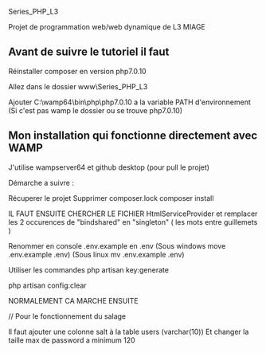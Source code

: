 Series_PHP_L3

Projet de programmation web/web dynamique de L3 MIAGE

## Avant de suivre le tutoriel il faut

  Réinstaller composer en version php7.0.10

  Allez dans le dossier www\Series_PHP_L3
  
  Ajouter C:\wamp64\bin\php\php7.0.10 a la variable PATH d'environnement (Si c'est pas wamp le dossier ou se trouve php7.0.10)













## Mon installation qui fonctionne directement avec WAMP 

J'utilise wampserver64 et github desktop (pour pull le projet)

Démarche a suivre : 

Récuperer le projet
Supprimer composer.lock
composer install

IL FAUT ENSUITE CHERCHER LE FICHIER HtmlServiceProvider et remplacer les 2 occurences de "bindshared" en "singleton" ( les mots entre guillemets )

Renommer en console .env.example en .env (Sous windows move .env.example .env) (Sous linux mv .env.example .env)

Utiliser les commandes php artisan key:generate

php artisan config:clear

NORMALEMENT CA MARCHE ENSUITE

// Pour le fonctionnement du salage

Il faut ajouter une colonne salt à la table users (varchar(10))
Et changer la taille max de password a minimum 120
